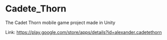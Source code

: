 # Cadete_Thorn
The Cadet Thorn mobile game project made in Unity

Link: https://play.google.com/store/apps/details?id=alexander.cadetethorn
